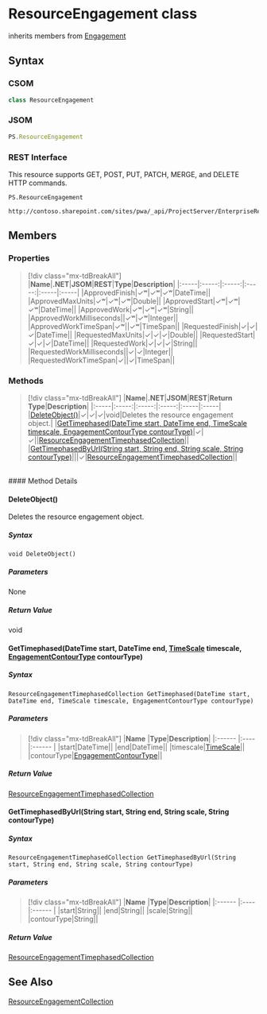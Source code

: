 [comment]: # (Name:ResourceEngagement)
[comment]: # (Name:Microsoft.ProjectServer.ResourceEngagement)
[comment]: # (Type:class)
[comment]: # (Status:Verified)

# <a name="name"></a>ResourceEngagement class

inherits members from [Engagement](Engagement.md)<br/>

<a name="description"></a>

## <a name="syntax"></a>Syntax

### CSOM

```cs
class ResourceEngagement 
```
### JSOM

```javascript
PS.ResourceEngagement
```
### REST Interface

This resource supports GET, POST, PUT, PATCH, MERGE, and DELETE HTTP commands.

```
PS.ResourceEngagement

http://contoso.sharepoint.com/sites/pwa/_api/ProjectServer/EnterpriseResources('{resourceid}')/Engagements('{engagementid}')
```

## <a name="members"></a>Members

### <a name="properties"></a>Properties
> [!div class="mx-tdBreakAll"]
|**Name**|**.NET**|**JSOM**|**REST**|**Type**|**Description**|
|:-----|:-----:|:-----:|:-----:|:-----|:-----|
|<a name="ApprovedFinish"></a>ApprovedFinish|&#x2713;&#x02B7;|&#x2713;&#x02B7;|&#x2713;&#x02B7;|DateTime||
|<a name="ApprovedMaxUnits"></a>ApprovedMaxUnits|&#x2713;&#x02B7;|&#x2713;&#x02B7;|&#x2713;&#x02B7;|Double||
|<a name="ApprovedStart"></a>ApprovedStart|&#x2713;&#x02B7;|&#x2713;&#x02B7;|&#x2713;&#x02B7;|DateTime||
|<a name="ApprovedWork"></a>ApprovedWork|&#x2713;&#x02B7;|&#x2713;&#x02B7;|&#x2713;&#x02B7;|String||
|<a name="ApprovedWorkMilliseconds"></a>ApprovedWorkMilliseconds||&#x2713;&#x02B7;|&#x2713;&#x02B7;|Integer||
|<a name="ApprovedWorkTimeSpan"></a>ApprovedWorkTimeSpan|&#x2713;&#x02B7;||&#x2713;&#x02B7;|TimeSpan||
|<a name="RequestedFinish"></a>RequestedFinish|&#x2713;|&#x2713;|&#x2713;|DateTime||
|<a name="RequestedMaxUnits"></a>RequestedMaxUnits|&#x2713;|&#x2713;|&#x2713;|Double||
|<a name="RequestedStart"></a>RequestedStart|&#x2713;|&#x2713;|&#x2713;|DateTime||
|<a name="RequestedWork"></a>RequestedWork|&#x2713;|&#x2713;|&#x2713;|String||
|<a name="RequestedWorkMilliseconds"></a>RequestedWorkMilliseconds||&#x2713;|&#x2713;|Integer||
|<a name="RequestedWorkTimeSpan"></a>RequestedWorkTimeSpan|&#x2713;||&#x2713;|TimeSpan||

### <a name="methods"></a>Methods
> [!div class="mx-tdBreakAll"]
|**Name**|**.NET**|**JSOM**|**REST**|**Return Type**|**Description**|
|:-----|:-----:|:-----:|:-----:|:-----|:-----|
|[DeleteObject()](#DeleteObject__)|&#x2713;|&#x2713;|&#x2713;|void|Deletes the resource engagement object.|
|[GetTimephased(DateTime start, DateTime end, TimeScale timescale, EngagementContourType contourType)](#GetTimephased_DateTime_start,_DateTime_end,_[TimeScale]_TimeScale.md__timescale,_[EngagementContourType]_EngagementContourType.md__contourType_)|&#x2713;|&#x2713;||[ResourceEngagementTimephasedCollection](ResourceEngagementTimephasedCollection.md)||
|[GetTimephasedByUrl(String start, String end, String scale, String contourType)](#GetTimephasedByUrl_String_start,_String_end,_String_scale,_String_contourType_)|||&#x2713;|[ResourceEngagementTimephasedCollection](ResourceEngagementTimephasedCollection.md)||

<br/>
#### Method Details

#### <a name="DeleteObject__"></a>DeleteObject()
 
Deletes the resource engagement object.

##### Syntax

```
void DeleteObject()
```

##### Parameters

None

##### Return Value

void

#### <a name="GetTimephased_DateTime_start,_DateTime_end,_[TimeScale]_TimeScale.md__timescale,_[EngagementContourType]_EngagementContourType.md__contourType_"></a>GetTimephased(DateTime start, DateTime end, [TimeScale](TimeScale.md) timescale, [EngagementContourType](EngagementContourType.md) contourType)
 

##### Syntax

```
ResourceEngagementTimephasedCollection GetTimephased(DateTime start, DateTime end, TimeScale timescale, EngagementContourType contourType)
```

##### Parameters
> [!div class="mx-tdBreakAll"]
|**Name** |**Type**|**Description**|
|:------ |:----|:------ |
|start|DateTime||
|end|DateTime||
|timescale|[TimeScale](TimeScale.md)||
|contourType|[EngagementContourType](EngagementContourType.md)||

##### Return Value

[ResourceEngagementTimephasedCollection](ResourceEngagementTimephasedCollection.md)

#### <a name="GetTimephasedByUrl_String_start,_String_end,_String_scale,_String_contourType_"></a>GetTimephasedByUrl(String start, String end, String scale, String contourType)
 

##### Syntax

```
ResourceEngagementTimephasedCollection GetTimephasedByUrl(String start, String end, String scale, String contourType)
```

##### Parameters
> [!div class="mx-tdBreakAll"]
|**Name** |**Type**|**Description**|
|:------ |:----|:------ |
|start|String||
|end|String||
|scale|String||
|contourType|String||

##### Return Value

[ResourceEngagementTimephasedCollection](ResourceEngagementTimephasedCollection.md)

## <a name="seeAlso"></a>See Also

[ResourceEngagementCollection](ResourceEngagementCollection.md)<br/>
